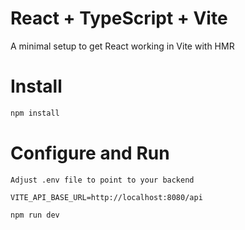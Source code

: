 # React + TypeScript + Vite

A minimal setup to get React working in Vite with HMR

# Install 
```bash
npm install
```

# Configure and Run

```text
Adjust .env file to point to your backend

VITE_API_BASE_URL=http://localhost:8080/api

```

```bash
npm run dev
 


